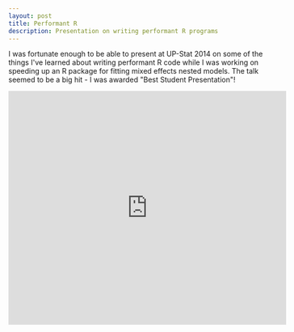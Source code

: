 ```yaml
---
layout: post
title: Performant R
description: Presentation on writing performant R programs
---
```


I was fortunate enough to be able to present at UP-Stat 2014 on some of the things I've learned about writing performant R code while I was working on speeding up an R package for fitting mixed effects nested models. The talk seemed to be a big hit - I was awarded "Best Student Presentation"!

<iframe src="http://www.slideshare.net/slideshow/embed_code/33775697" width="550" height="462" frameborder="0" marginwidth="0" marginheight="0" scrolling="no"></iframe>
